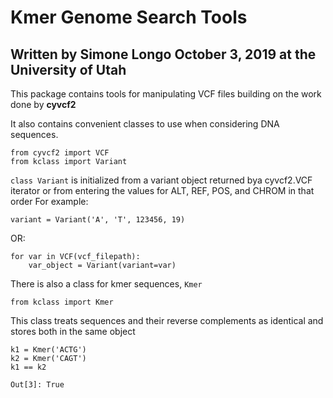 # Kmer Genome Search Tools
 Written by Simone Longo October 3, 2019 
at the University of Utah
----

This package contains tools for manipulating VCF files building on the work done by **cyvcf2**

It also contains convenient classes to use when considering DNA sequences.

```
from cyvcf2 import VCF
from kclass import Variant
```
`class Variant` is initialized from a variant object returned bya cyvcf2.VCF iterator or from entering the values for ALT, REF, POS, and CHROM in that order
For example: 

`variant = Variant('A', 'T', 123456, 19)`

OR:

```
for var in VCF(vcf_filepath):
    var_object = Variant(variant=var)
```

There is also a class for kmer sequences, `Kmer`

`from kclass import Kmer`

This class treats sequences and their reverse complements as identical and stores both in the same object

```
k1 = Kmer('ACTG')
k2 = Kmer('CAGT')
k1 == k2
```
```
Out[3]: True
```


